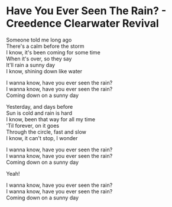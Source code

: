 # Have You Ever Seen The Rain? - Creedence Clearwater Revival

Someone told me long ago\
There's a calm before the storm\
I know, it's been coming for some time\
When it's over, so they say\
It'll rain a sunny day\
I know, shining down like water

I wanna know, have you ever seen the rain?\
I wanna know, have you ever seen the rain?\
Coming down on a sunny day

Yesterday, and days before\
Sun is cold and rain is hard\
I know, been that way for all my time\
'Til forever, on it goes\
Through the circle, fast and slow\
I know, it can't stop, I wonder

I wanna know, have you ever seen the rain?\
I wanna know, have you ever seen the rain?\
Coming down on a sunny day

Yeah!

I wanna know, have you ever seen the rain?\
I wanna know, have you ever seen the rain?\
Coming down on a sunny day